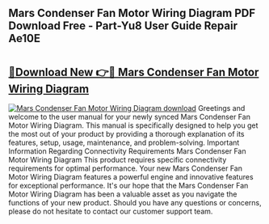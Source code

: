 ## Mars Condenser Fan Motor Wiring Diagram PDF Download Free - Part-Yu8 User Guide Repair Ae10E

# <h2><a href="http://dfl7ki.blite.top/?on=Mars+Condenser+Fan+Motor+Wiring+Diagram">🔗Download New 👉🔴 Mars Condenser Fan Motor Wiring Diagram</a></h2>

[![Mars Condenser Fan Motor Wiring Diagram download](https://i.imgur.com/lujVjoI.png)](http://dfl7ki.blite.top/?on=Mars+Condenser+Fan+Motor+Wiring+Diagram)
Greetings and welcome to the user manual for your newly synced Mars Condenser Fan Motor Wiring Diagram. This manual is specifically designed to help you get the most out of your product by providing a thorough explanation of its features, setup, usage, maintenance, and problem-solving. Important Information Regarding Connectivity Requirements Mars Condenser Fan Motor Wiring Diagram This product requires specific connectivity requirements for optimal performance. Your new Mars Condenser Fan Motor Wiring Diagram features a powerful engine and innovative features for exceptional performance. It's our hope that the Mars Condenser Fan Motor Wiring Diagram has been a valuable asset as you navigate the functions of your new product. Should you have any questions or concerns, please do not hesitate to contact our customer support team.
